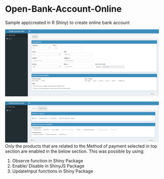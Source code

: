 # Open-Bank-Account-Online
Sample app(created in R Shiny) to create online bank account

![Home Page](images/main.PNG)

![Products Selection Page](images/custom_main.PNG)
Only the products that are related to the Method of payment selected in top section are enabled in the below section.
This was possible by using:
1. Observe function in Shiny Package
2. Enable/ Disable in ShinyJS Package
3. UpdateInput functions in Shiny Package
